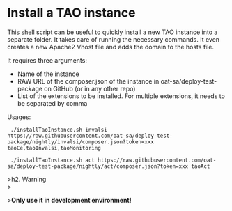 <!--
parent: 'Installation and Upgrading'
created_at: '2016-11-22 16:48:51'
updated_at: '2016-11-22 16:52:01'
authors:
    - 'Gyula Szucs'
tags:
    - 'Installation and Upgrading'
-->

Install a TAO instance
======================

This shell script can be useful to quickly install a new TAO instance into a separate folder. It takes care of running the necessary commands. It even creates a new Apache2 Vhost file and adds the domain to the hosts file.

It requires three arguments:

-   Name of the instance
-   RAW URL of the composer.json of the instance in oat-sa/deploy-test-package on GitHub (or in any other repo)
-   List of the extensions to be installed. For multiple extensions, it needs to be separated by comma

Usages:

     ./installTaoInstance.sh invalsi https://raw.githubusercontent.com/oat-sa/deploy-test-package/nightly/invalsi/composer.json?token=xxx taoCe,taoInvalsi,taoMonitoring

     ./installTaoInstance.sh act https://raw.githubusercontent.com/oat-sa/deploy-test-package/nightly/act/composer.json?token=xxx taoAct

\>h2. Warning\
\><br/>

\>**Only use it in development environment!**


